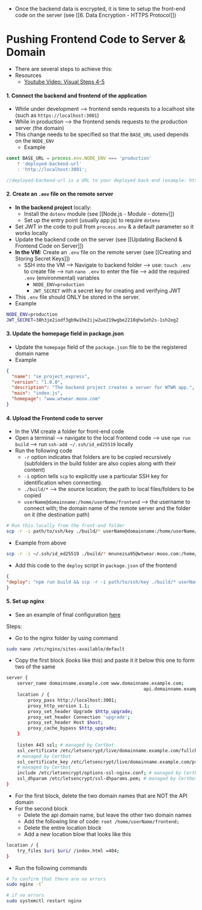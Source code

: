 * Once the backend data is encrypted, it is time to setup the front-end code on the server (see [[6. Data Encryption - HTTPS Protocol]])

# Pushing Frontend Code to Server & Domain
* There are several steps to achieve this:
* Resources
	* [Youtube Video: Visual Steps 4-5](https://www.youtube.com/watch?time_continue=2&v=pUGln-vvY3M&embeds_referring_euri=https%3A%2F%2Ftripleten.com%2F&source_ve_path=MTM5MTE3LDI4NjY2&feature=emb_logo)
#### 1. Connect the backend and frontend of the application
* While under development --> frontend sends requests to a localhost site (such as `https://localhost:3001`)
* While in production --> the frontend sends requests to the production server (the domain)
* This change needs to be specified so that the `BASE_URL` used depends on the `NODE_ENV`
	* Example
```js
const BASE_URL = process.env.NODE_ENV === 'production' 
	? 'deployed-backend-url' 
	: 'http://localhost:3001'; 

//deployed-backend-url is a URL to your deployed back end (example: https://www.wtwear.mooo.com)
```

#### 2. Create an `.env` file on the remote server
* **In the backend project** locally: 
	* Install the `dotenv` module (see [[Node.js - Module - dotenv]])
	* Set up the entry point (usually app.js) to require `dotenv`
* Set JWT in the code to pull from `process.env` & a default parameter so it works locally
* Update the backend code on the server (see [[Updating Backend & Frontend Code on Server]])
* **In the VM:** Create an `.env` file on the remote server (see [[Creating and Storing Secret Keys]])
	* SSH into the VM --> Navigate to backend folder --> use: `touch .env` to create file --> run `nano .env` to enter the file --> add the required `.env` (environmental) variables
		* `NODE_ENV=production`
		* `JWT_SECRET` with a secret key for creating and verifying JWT
* This `.env` file should ONLY be stored in the server.
* Example
```bash 
NODE_ENV=production
JWT_SECRET=38h3je2iodf3gb9w1he2ijw2ue219wgbe2210qhw1eh2s-1sh2eg2
```

#### 3. Update the homepage field in package.json
* Update the `homepage` field of the `package.json` file to be the registered domain name
* Example
```json
{
  "name": "se_project_express",
  "version": "1.0.0",
  "description": "The backend project creates a server for WTWR app.",
  "main": "index.js",
  "homepage": "www.wtwear.mooo.com"
}
```

#### 4. Upload the Frontend code to server
* In the VM create a folder for front-end code
* Open a terminal --> navigate to the local frontend code --> use `npm run build` --> run `ssh-add ~/.ssh/id_ed25519` locally 
* Run the following code 
	* `-r` option indicates that folders are to be copied recursively (subfolders in the build folder are also copies along with their content)
	* `-i` option tells `scp` to explicitly use a particular SSH key for identification when connecting. 
	* `./build/*` --> the source location; the path to local files/folders to be copied
	* `userName@domainname:/home/userName/frontend` --> the username to connect with; the domain name of the remote server and the folder on it (the destination path)
```bash
# Run this locally from the front-end folder 
scp -r -i path/to/ssh/key ./build/* userName@domainname:/home/userName/frontend
```
* Example from above
```bash
scp -r -i ~/.ssh/id_ed25519 ./build/* mnunezsa95@wtwear.mooo.com:/home/mnunezsa95/frontend
```
* Add this code to the `deploy` script in `package.json` of the frontend
```json
{
"deploy": "npm run build && scp -r -i path/to/ssh/key ./build/* userName@domainname:/home/userName/frontend" 
}
```

#### 5. Set up nginx
* See an example of final configuration [here](https://tripleten.com/trainer/web/lesson/e8712ec1-382f-450a-b216-88ca8928f204/?from=program)

Steps:
* Go to the nginx folder by using command
```bash
sudo nano /etc/nginx/sites-available/default
```

* Copy the first block (looks like this) and paste it it below this one to form two of the same
```bash
server {
	server_name domainname.example.com www.domainname.example.com; 
	                                               api.domainname.example.com;
	location / {
		proxy_pass http://localhost:3001;
	    proxy_http_version 1.1;
	    proxy_set_header Upgrade $http_upgrade;
	    proxy_set_header Connection 'upgrade';
	    proxy_set_header Host $host;
	    proxy_cache_bypass $http_upgrade;
	}
	
	listen 443 ssl; # managed by Certbot
	ssl_certificate /etc/letsencrypt/live/domainname.example.com/fullchain.pem; 
	# managed by Certbot
	ssl_certificate_key /etc/letsencrypt/live/domainname.example.com/privkey.pem;
	# managed by Certbot
	include /etc/letsencrypt/options-ssl-nginx.conf; # managed by Certbot
	ssl_dhparam /etc/letsencrypt/ssl-dhparams.pem; # managed by Certbot
}
```
* For the first block, delete the two domain names that are NOT the API domain
* For the second block
	* Delete the api domain name, but leave the other two domain names
	* Add the following line of code: `root /home/userName/frontend;`
	* Delete the entire location block
	* Add a new location blow that looks like this
```bash
location / {
	try_files $uri $uri/ /index.html =404;
}
```

* Run the following commands
```bash
# To confirm that there are no errors
sudo nginx -t`

# if no errors
sudo systemctl restart nginx 
```
